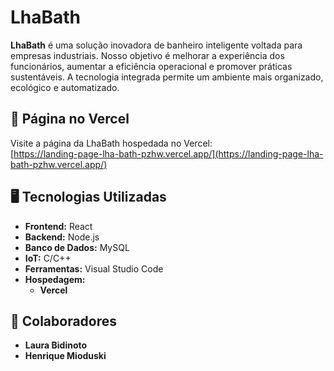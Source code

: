 # LhaBath

**LhaBath** é uma solução inovadora de banheiro inteligente voltada para empresas industriais. Nosso objetivo é melhorar a experiência dos funcionários, aumentar a eficiência operacional e promover práticas sustentáveis. A tecnologia integrada permite um ambiente mais organizado, ecológico e automatizado.

## 🚀 Página no Vercel
Visite a página da LhaBath hospedada no Vercel:  
[https://landing-page-lha-bath-pzhw.vercel.app/](https://landing-page-lha-bath-pzhw.vercel.app/)

## 🖥 Tecnologias Utilizadas
- **Frontend:** React
- **Backend:** Node.js
- **Banco de Dados:** MySQL
- **IoT:** C/C++
- **Ferramentas:** Visual Studio Code
- **Hospedagem:**
  - **Vercel**

## 👥 Colaboradores
- **Laura Bidinoto**
- **Henrique Mioduski**